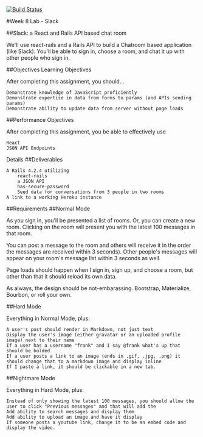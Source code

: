 [![Build Status](https://travis-ci.org/sv886/slack.svg?branch=master)](https://travis-ci.org/sv886/slack)

#Week 8 Lab - Slack

##Slack: a React and Rails API based chat room

We'll use react-rails and a Rails API to build a Chatroom based application (like Slack). You'll be able to sign in, choose a room, and chat it up with other people who sign in.

##Objectives
Learning Objectives

After completing this assignment, you should…

    Demonstrate knowledge of JavaScript proficiently
    Demonstrate expertise in data from forms to params (and APIs sending params)
    Demonstrate ability to update data from server without page loads

##Performance Objectives

After completing this assignment, you be able to effectively use

    React
    JSON API Endpoints

Details
##Deliverables

    A Rails 4.2.4 utilizing
        react-rails
        a JSON API
        has-secure-password
        Seed data for conversations from 3 people in two rooms
    A link to a working Heroku instance

##Requirements
##Normal Mode

As you sign in, you'll be presented a list of rooms. Or, you can create a new room. Clicking on the room will present you with the latest 100 messages in that room.

You can post a message to the room and others will receive it in the order the messages are received within 3 seconds). Other people's messages will appear on your room's message list within 3 seconds as well.

Page loads should happen when I sign in, sign up, and choose a room, but other than that it should reload its own data.

As always, the design should be not-embarassing. Bootstrap, Materialize, Bourbon, or roll your own.

##Hard Mode

Everything in Normal Mode, plus:

    A user's post should render in Markdown, not just text
    Display the user's image (either gravatar or an uploaded profile image) next to their name
    If a user has a username "frank" and I say @frank what's up that should be bolded
    If a user posts a link to an image (ends in .gif, .jpg, .png) it should change that to a markdown image and display inline
    If I paste a link, it should be clickable in a new tab.

##Nightmare Mode

Everything in Hard Mode, plus:

    Instead of only showing the latest 100 messages, you should allow the user to click "Previous messages" and that will add the
    Add ability to search messages and display them
    Add ability to upload an image and have it display
    If someone posts a youtube link, change it to be an embed code and display the video.
